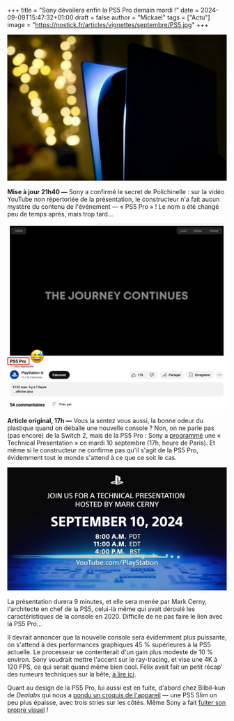+++
title = "Sony dévoilera enfin la PS5 Pro demain mardi !"
date = 2024-09-09T15:47:32+01:00
draft = false
author = "Mickael"
tags = ["Actu"]
image = "https://nostick.fr/articles/vignettes/septembre/PS5.jpg"
+++

![PlayStation 5](PS5.jpg "© Triyansh Gill (Unsplash)")

**Mise à jour 21h40 —** Sony a confirmé le secret de Polichinelle : sur la vidéo YouTube non répertoriée de la présentation, le constructeur n'a fait aucun mystère du contenu de l'événement — « PS5 Pro » ! Le nom a été changé peu de temps après, mais trop tard…

![PS5 Pro confirmed](ps5-pro-confirmed.jpg "Oops.")

**Article original, 17h —** Vous la sentez vous aussi, la bonne odeur du plastique quand on déballe une nouvelle console ? Non, on ne parle pas (pas encore) de la Switch 2, mais de la PS5 Pro : Sony a [programmé](https://blog.playstation.com/2024/09/09/tune-in-tomorrow-for-a-playstation-5-technical-presentation-hosted-by-mark-cerny/) une « Technical Presentation » ce mardi 10 septembre (17h, heure de Paris). Et même si le constructeur ne confirme pas qu'il s'agit de la PS5 Pro, évidemment tout le monde s'attend à ce que ce soit le cas.

![PS5 Pro](ps5-pro-sony.jpg "On y sera. Avec toi ?")

La présentation durera 9 minutes, et elle sera menée par Mark Cerny, l'architecte en chef de la PS5, celui-là même qui avait déroulé les caractéristiques de la console en 2020. Difficile de ne pas faire le lien avec la PS5 Pro…

Il devrait annoncer que la nouvelle console sera évidemment plus puissante, on s'attend à des performances graphiques 45 % supérieures à la PS5 actuelle. Le processeur se contenterait d'un gain plus modeste de 10 % environ. Sony voudrait mettre l'accent sur le ray-tracing, et vise une 4K à 120 FPS, ce qui serait quand même bien cool. Félix avait fait un petit récap' des rumeurs techniques sur la bête, [à lire ici](https://nostick.fr/articles/2024/avril/1704-meilleur-gpu-optimisation-ray-tracing-bientot-une-ps5-pour-les-pros/).

Quant au design de la PS5 Pro, lui aussi est en fuite, d'abord chez Bilbil-kun de *Dealabs* qui nous a [pondu un croquis de l'appareil](https://nostick.fr/articles/2024/aout/2908-ps5-pro-design-fuite/) — une PS5 Slim un peu plus épaisse, avec trois stries sur les côtés. Même Sony a fait [fuiter son propre visuel](https://nostick.fr/articles/2024/septembre/0609-sony-fuite-ps5-pro/) !